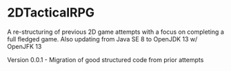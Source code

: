 # 2DTacticalRPG
A re-structuring of previous 2D game attempts with a focus on completing a full fledged game.
Also updating from Java SE 8 to OpenJDK 13 w/ OpenJFK 13

Version 0.0.1 - Migration of good structured code from prior attempts
